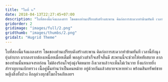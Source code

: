 ```yaml
---
title: "ใบที่ ๒"
date: 2018-04-13T22:27:45+07:00
description: "ใบที่สองนี้แจ้งแถลงสาร โชคของท่านเปรียบดังสร้างสะพาน คิดก่อการสะดวกทำข้ามทันที เวลานี้ยังนุงยุ่งลำบาก แรกลงรากต้องเหนื่อยเมื่อยเต็มที่ พอลุล่วงสำเร็จเสร็จสิ้นดี สะพานนี้จะช่วยให้หทัยสบาย ลาภของท่านนั้นหนอจงรอก่อน ไม่ต้องร้อนใจยุ่งมุ่งจิตหมาย ถึงเวลาแล้วจะเห็นไม่เว้นวาย ยิ่งแก่กายยิ่งสำราญบานเบิกทรวง เนื้อคู่นั้นท่านว่าเป็นคนหม้าย อยู่ด้วยกันแล้วสบายจะหายห่วง พร้อมสินทรัพย์ชายหญิงสิ่งทั้งปวง อีกลุล่วงทุกข์โฆกโรคภัยเอยฯ"
gridorder: 2
gridimage: "images/full/2.png"
gridthumb: "images/thumbs/2.png"
gridalt: "Hugrid Theme"
---
```

ใบที่สองนี้แจ้งแถลงสาร โชคของท่านเปรียบดังสร้างสะพาน
คิดก่อการสะดวกทำข้ามทันที เวลานี้ยังนุงยุ่งลำบาก
แรกลงรากต้องเหนื่อยเมื่อยเต็มที่ พอลุล่วงสำเร็จเสร็จสิ้นดี
สะพานนี้จะช่วยให้หทัยสบาย ลาภของท่านนั้นหนอจงรอก่อน
ไม่ต้องร้อนใจยุ่งมุ่งจิตหมาย ถึงเวลาแล้วจะเห็นไม่เว้นวาย
ยิ่งแก่กายยิ่งสำราญบานเบิกทรวง เนื้อคู่นั้นท่านว่าเป็นคนหม้าย
อยู่ด้วยกันแล้วสบายจะหายห่วง พร้อมสินทรัพย์ชายหญิงสิ่งทั้งปวง
อีกลุล่วงทุกข์โฆกโรคภัยเอยฯ
